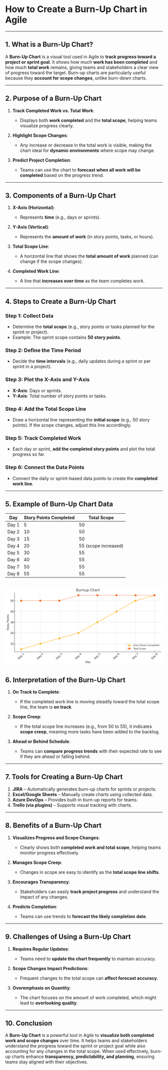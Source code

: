 # How to Create a Burn-Up Chart in Agile

---

## 1. What is a Burn-Up Chart?

A **Burn-Up Chart** is a visual tool used in Agile to **track progress toward a project or sprint goal**. It shows how much **work has been completed** and how much **total work** remains, giving teams and stakeholders a clear view of progress toward the target. Burn-up charts are particularly useful because they **account for scope changes**, unlike burn-down charts.

---

## 2. Purpose of a Burn-Up Chart

1. **Track Completed Work vs. Total Work**:
   - Displays both **work completed** and the **total scope**, helping teams visualize progress clearly.

2. **Highlight Scope Changes**:
   - Any increase or decrease in the total work is visible, making the chart ideal for **dynamic environments** where scope may change.

3. **Predict Project Completion**:
   - Teams can use the chart to **forecast when all work will be completed** based on the progress trend.

---

## 3. Components of a Burn-Up Chart

1. **X-Axis (Horizontal)**:
   - Represents **time** (e.g., days or sprints).

2. **Y-Axis (Vertical)**:
   - Represents the **amount of work** (in story points, tasks, or hours).

3. **Total Scope Line**:
   - A horizontal line that shows the **total amount of work** planned (can change if the scope changes).

4. **Completed Work Line**:
   - A line that **increases over time** as the team completes work.

---

## 4. Steps to Create a Burn-Up Chart

### **Step 1: Collect Data**
- Determine the **total scope** (e.g., story points or tasks planned for the sprint or project).
- Example: The sprint scope contains **50 story points**.

### **Step 2: Define the Time Period**
- Decide the **time intervals** (e.g., daily updates during a sprint or per sprint in a project).

### **Step 3: Plot the X-Axis and Y-Axis**
- **X-Axis**: Days or sprints.
- **Y-Axis**: Total number of story points or tasks.

### **Step 4: Add the Total Scope Line**
- Draw a horizontal line representing the **initial scope** (e.g., 50 story points). If the scope changes, adjust this line accordingly.

### **Step 5: Track Completed Work**
- Each day or sprint, **add the completed story points** and plot the total progress so far.

### **Step 6: Connect the Data Points**
- Connect the daily or sprint-based data points to create the **completed work line**.

---

## 5. Example of Burn-Up Chart Data

| **Day** | **Story Points Completed** | **Total Scope** |
|---------|-----------------------------|-----------------|
| Day 1   | 5                           | 50              |
| Day 2   | 10                          | 50              |
| Day 3   | 15                          | 50              |
| Day 4   | 20                          | 55 (scope increased) |
| Day 5   | 30                          | 55              |
| Day 6   | 40                          | 55              |
| Day 7   | 50                          | 55              |
| Day 8   | 55                          | 55              |

![Burnup chart](../artifacts/12-burnup-chart.png)
---

## 6. Interpretation of the Burn-Up Chart

1. **On Track to Complete**:
   - If the completed work line is moving steadily toward the total scope line, the team is **on track**.

2. **Scope Creep**:
   - If the total scope line increases (e.g., from 50 to 55), it indicates **scope creep**, meaning more tasks have been added to the backlog.

3. **Ahead or Behind Schedule**:
   - Teams can **compare progress trends** with their expected rate to see if they are ahead or falling behind.

---

## 7. Tools for Creating a Burn-Up Chart

1. **JIRA** – Automatically generates burn-up charts for sprints or projects.  
2. **Excel/Google Sheets** – Manually create charts using collected data.  
3. **Azure DevOps** – Provides built-in burn-up reports for teams.  
4. **Trello (via plugins)** – Supports visual tracking with charts.  

---

## 8. Benefits of a Burn-Up Chart

1. **Visualizes Progress and Scope Changes**:
   - Clearly shows both **completed work and total scope**, helping teams monitor progress effectively.

2. **Manages Scope Creep**:
   - Changes in scope are easy to identify as the **total scope line shifts**.

3. **Encourages Transparency**:
   - Stakeholders can easily **track project progress** and understand the impact of any changes.

4. **Predicts Completion**:
   - Teams can use trends to **forecast the likely completion date**.

---

## 9. Challenges of Using a Burn-Up Chart

1. **Requires Regular Updates**:
   - Teams need to **update the chart frequently** to maintain accuracy.

2. **Scope Changes Impact Predictions**:
   - Frequent changes to the total scope can **affect forecast accuracy**.

3. **Overemphasis on Quantity**:
   - The chart focuses on the amount of work completed, which might lead to **overlooking quality**.

---

## 10. Conclusion

A **Burn-Up Chart** is a powerful tool in Agile to **visualize both completed work and scope changes** over time. It helps teams and stakeholders understand the progress toward the sprint or project goal while also accounting for any changes in the total scope. When used effectively, burn-up charts enhance **transparency, predictability, and planning**, ensuring teams stay aligned with their objectives.

